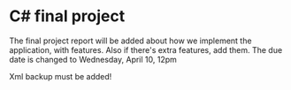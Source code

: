 # C# final project 

The final project report will be added about how we implement the application, with features. 
Also if there's extra features, add them. 
The due date is changed to Wednesday, April 10, 12pm 

Xml backup must be added! 
